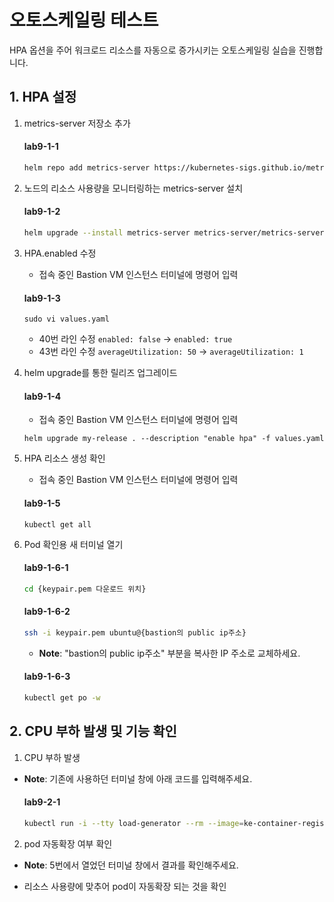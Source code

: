 # 오토스케일링 테스트

HPA 옵션을 주어 워크로드 리소스를 자동으로 증가시키는 오토스케일링 실습을 진행합니다.



## 1. HPA 설정

1. metrics-server 저장소 추가
   #### **lab9-1-1**
   ```bash
   helm repo add metrics-server https://kubernetes-sigs.github.io/metrics-server/
   ```

2. 노드의 리소스 사용량을 모니터링하는 metrics-server 설치
   #### **lab9-1-2**
   ```bash
   helm upgrade --install metrics-server metrics-server/metrics-server --set hostNetwork.enabled=true --set containerPort=4443
   ```

3. HPA.enabled 수정
   - 접속 중인 Bastion VM 인스턴스 터미널에 명령어 입력
   #### **lab9-1-3**
   ```
   sudo vi values.yaml
   ```

   - 40번 라인 수정
     `enabled: false` -> `enabled: true`
   - 43번 라인 수정
     `averageUtilization: 50` -> `averageUtilization: 1`

4. helm upgrade를 통한 릴리즈 업그레이드

   #### **lab9-1-4**
   - 접속 중인 Bastion VM 인스턴스 터미널에 명령어 입력
   ```
   helm upgrade my-release . --description "enable hpa" -f values.yaml
   ```

5. HPA 리소스 생성 확인
   - 접속 중인 Bastion VM 인스턴스 터미널에 명령어 입력
   #### **lab9-1-5**
   ```
   kubectl get all
   ```
6. Pod 확인용 새 터미널 열기

   #### **lab9-1-6-1**
   ```bash
   cd {keypair.pem 다운로드 위치}
   ```

   #### **lab9-1-6-2**
   ```bash
   ssh -i keypair.pem ubuntu@{bastion의 public ip주소}
   ```
   - **Note**: "bastion의 public ip주소" 부분을 복사한 IP 주소로 교체하세요.
  
   #### **lab9-1-6-3**
   ```bash
   kubectl get po -w
   ```
    
## 2. CPU 부하 발생 및 기능 확인

  1. CPU 부하 발생
  - **Note**: 기존에 사용하던 터미널 창에 아래 코드를 입력해주세요.
  
    #### **lab9-2-1**
    ```bash
    kubectl run -i --tty load-generator --rm --image=ke-container-registry.kr-central-2.kcr.dev/ke-cr/busybox:1.28 --restart=Never -- /bin/sh -c "while sleep 0.01; do wget -q -O- http://61.109.239.122/; done"
    ```
    
  2. pod 자동확장 여부 확인
  - **Note**: 5번에서 열었던 터미널 창에서 결과를 확인해주세요.
  
  - 리소스 사용량에 맞추어 pod이 자동확장 되는 것을 확인

    

